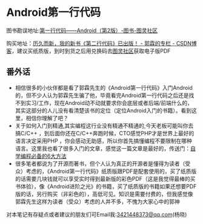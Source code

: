 # Android第一行代码
图书勘误地址:[第一行代码——Android（第2版）-图书-图灵社区]( http://www.ituring.com.cn/book/1841)

购买地址：[历久而新，我的新书《第二行代码》已出版！ - 郭霖的专栏 - CSDN博客]( http://blog.csdn.net/guolin_blog/article/details/52032038)，建议买纸质版，到时到货之后用兑换码去[图灵社区](http://www.ituring.com.cn/book/1841)获取电子版PDF


## 番外话
* 相信很多的小伙伴都是看了郭霖先生的《Android第一行代码》入门Android的，但不少人认为郭霖先生骗了他，毕竟看完Android第一行代码之后还是找不到实习/工作，现在Android动不动就要求你会底层或者后端/前端什么的，其实这部分的人儿没有看清楚该书的定位（定位Android入门的书籍）。看到这里，相信你理解了吧？
* 关于如何入门到精通,其实编程这行业没有精通不精通的,今天老板可能叫你去搞C/C++ ，到后面你还在C/C++奔跑时候，CTO感觉PHP才是世界上最好的语言决定采用PHP ，你会感动无助感，所以你首先搞懂编程不要限制在哪种语言。这里我也看了很多入门的文章，感觉这一篇文章是最好的，传送门：[自学编程必备的6大方法](./自学编程必备的6大方法Note.md)
* 很多笔者都说为了开源而著书，但个人认为真正的开源者是懂得为读者（受众）考虑的，《Android第一行代码》纸质版跟PDF是配套使用的，买了纸质版的话需要几块钱就可以享受实时得到最新版的彩色PDF（这是我觉得最棒的买书体验），像《Android进阶之光》的书籍，买了纸质版的书籍如果还想要PDF版的话，另行购买（非彩色的），高低可见。知识是需要付费的，但我感觉像郭霖先生这样为读者（受众）考虑的人并不多，不愧为大家心中的郭神


对本笔记有存疑点或者建议的朋友们可Email我:3421448373@qq.com(杨晓)
